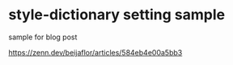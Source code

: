 # style-dictionary setting sample

sample for blog post

https://zenn.dev/beijaflor/articles/584eb4e00a5bb3
